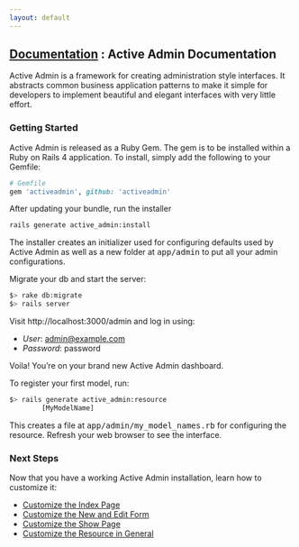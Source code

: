 ```yaml
---
layout: default
---
```

<h2 class="in-docs">
    <span class="breadcrumb">
        <a href="documentation.html">Documentation</a> :
    </span>
    Active Admin Documentation
</h2>

Active Admin is a framework for creating administration style interfaces. It abstracts common business application patterns to make it simple for developers to implement beautiful and elegant interfaces with very
little effort.

### Getting Started

Active Admin is released as a Ruby Gem. The gem is to be installed within a Ruby on Rails 4 application. To
        install, simply add the following to your Gemfile:</p>

```ruby
# Gemfile
gem 'activeadmin', github: 'activeadmin'
```

After updating your bundle, run the installer

```bash
rails generate active_admin:install
```

The installer creates an initializer used for configuring defaults used by Active Admin as well as a new folder at <tt>app/admin</tt> to put all your admin configurations.

Migrate your db and start the server:

```bash
$> rake db:migrate
$> rails server
```

Visit http://localhost:3000/admin and log in using:

* <em>User</em>: admin@example.com
* <em>Password</em>: password

Voila! You&#8217;re on your brand new Active Admin dashboard.

To register your first model, run:

```bash
$> rails generate active_admin:resource
        [MyModelName]
```

This creates a file at <tt>app/admin/my_model_names.rb</tt> for configuring the resource. Refresh your web browser to see the interface.</p>

### Next Steps

Now that you have a working Active Admin installation, learn how to customize it:

* <a href='{{ site.baseurl }}/docs/3-index-pages.html'>Customize the Index Page</a>
* <a href='{{ site.baseurl }}/docs/5-forms.html'>Customize the New and Edit Form</a>
* <a href='{{ site.baseurl }}/docs/6-show-screens.html'>Customize the Show Page</a>
* <a href='{{ site.baseurl }}/docs/2-resource-customization.html'>Customize the Resource in General</a>
